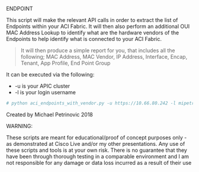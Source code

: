 ENDPOINT

This script will make the relevant API calls in order to extract the list of Endpoints within your ACI Fabric. It will then also perform an additional OUI MAC Address Lookup to identify what are the hardware vendors of the Endpoints to help identify what is connected to your ACI Fabric.

> It will then produce a simple report for you, that includes all the following; MAC Address, MAC Vendor, IP Address, Interface, Encap, Tenant, App Profile, End Point Group

It can be executed via the following:
* -u is your APIC cluster
* -l is your login username

```YAML
# python aci_endpoints_with_vendor.py -u https://10.66.80.242 -l mipetrin  
```


Created by Michael Petrinovic 2018


WARNING:

These scripts are meant for educational/proof of concept purposes only - as demonstrated at Cisco Live and/or my other presentations. Any use of these scripts and tools is at your own risk. There is no guarantee that they have been through thorough testing in a comparable environment and I am not responsible for any damage or data loss incurred as a result of their use
